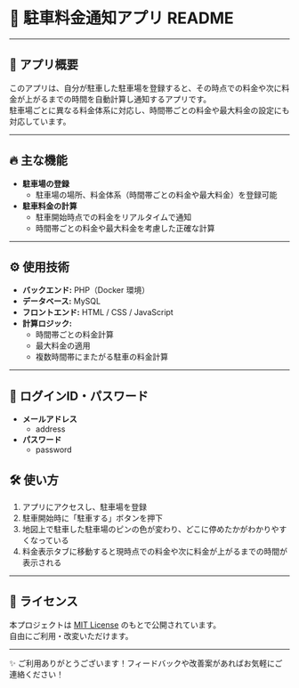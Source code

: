 # 🚗 駐車料金通知アプリ README

---

## 📌 アプリ概要
このアプリは、自分が駐車した駐車場を登録すると、その時点での料金や次に料金が上がるまでの時間を自動計算し通知するアプリです。  
駐車場ごとに異なる料金体系に対応し、時間帯ごとの料金や最大料金の設定にも対応しています。

---

## 🔥 主な機能
- **駐車場の登録**  
  - 駐車場の場所、料金体系（時間帯ごとの料金や最大料金）を登録可能  
- **駐車料金の計算**  
  - 駐車開始時点での料金をリアルタイムで通知  
  - 時間帯ごとの料金や最大料金を考慮した正確な計算

---

## ⚙️ 使用技術
- **バックエンド:** PHP（Docker 環境）  
- **データベース:** MySQL  
- **フロントエンド:** HTML / CSS / JavaScript  
- **計算ロジック:**  
  - 時間帯ごとの料金計算  
  - 最大料金の適用  
  - 複数時間帯にまたがる駐車の料金計算  

---

## 🚀 ログインID・パスワード
- **メールアドレス**
  - address
- **パスワード**
  - password

## 🛠️ 使い方
1. アプリにアクセスし、駐車場を登録
2. 駐車開始時に「駐車する」ボタンを押下
3. 地図上で駐車した駐車場のピンの色が変わり、どこに停めたかがわかりやすくなっている
4. 料金表示タブに移動すると現時点での料金や次に料金が上がるまでの時間が表示される  

---

## 💬 ライセンス
本プロジェクトは [MIT License](./LICENSE) のもとで公開されています。  
自由にご利用・改変いただけます。

---

✨ ご利用ありがとうございます！フィードバックや改善案があればお気軽にご連絡ください！

